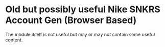 # Old but possibly useful Nike SNKRS Account Gen (Browser Based)


The module itself is not useful but may or may not contain some useful content.
